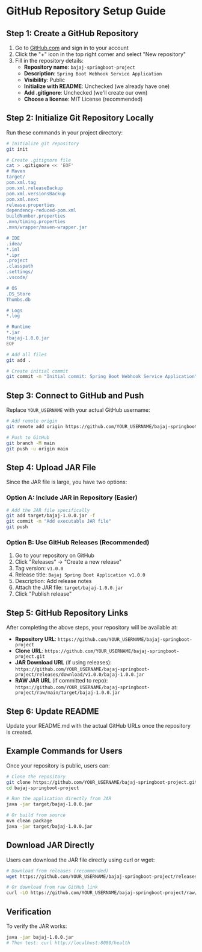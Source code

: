 # GitHub Repository Setup Guide

## Step 1: Create a GitHub Repository

1. Go to [GitHub.com](https://github.com) and sign in to your account
2. Click the "+" icon in the top right corner and select "New repository"
3. Fill in the repository details:
   - **Repository name**: `bajaj-springboot-project`
   - **Description**: `Spring Boot Webhook Service Application`
   - **Visibility**: Public
   - **Initialize with README**: Unchecked (we already have one)
   - **Add .gitignore**: Unchecked (we'll create our own)
   - **Choose a license**: MIT License (recommended)

## Step 2: Initialize Git Repository Locally

Run these commands in your project directory:

```bash
# Initialize git repository
git init

# Create .gitignore file
cat > .gitignore << 'EOF'
# Maven
target/
pom.xml.tag
pom.xml.releaseBackup
pom.xml.versionsBackup
pom.xml.next
release.properties
dependency-reduced-pom.xml
buildNumber.properties
.mvn/timing.properties
.mvn/wrapper/maven-wrapper.jar

# IDE
.idea/
*.iml
*.ipr
.project
.classpath
.settings/
.vscode/

# OS
.DS_Store
Thumbs.db

# Logs
*.log

# Runtime
*.jar
!bajaj-1.0.0.jar
EOF

# Add all files
git add .

# Create initial commit
git commit -m "Initial commit: Spring Boot Webhook Service Application"
```

## Step 3: Connect to GitHub and Push

Replace `YOUR_USERNAME` with your actual GitHub username:

```bash
# Add remote origin
git remote add origin https://github.com/YOUR_USERNAME/bajaj-springboot-project.git

# Push to GitHub
git branch -M main
git push -u origin main
```

## Step 4: Upload JAR File

Since the JAR file is large, you have two options:

### Option A: Include JAR in Repository (Easier)
```bash
# Add the JAR file specifically
git add target/bajaj-1.0.0.jar -f
git commit -m "Add executable JAR file"
git push
```

### Option B: Use GitHub Releases (Recommended)
1. Go to your repository on GitHub
2. Click "Releases" → "Create a new release"
3. Tag version: `v1.0.0`
4. Release title: `Bajaj Spring Boot Application v1.0.0`
5. Description: Add release notes
6. Attach the JAR file: `target/bajaj-1.0.0.jar`
7. Click "Publish release"

## Step 5: GitHub Repository Links

After completing the above steps, your repository will be available at:

- **Repository URL**: `https://github.com/YOUR_USERNAME/bajaj-springboot-project`
- **Clone URL**: `https://github.com/YOUR_USERNAME/bajaj-springboot-project.git`
- **JAR Download URL** (if using releases): `https://github.com/YOUR_USERNAME/bajaj-springboot-project/releases/download/v1.0.0/bajaj-1.0.0.jar`
- **RAW JAR URL** (if committed to repo): `https://github.com/YOUR_USERNAME/bajaj-springboot-project/raw/main/target/bajaj-1.0.0.jar`

## Step 6: Update README

Update your README.md with the actual GitHub URLs once the repository is created.

## Example Commands for Users

Once your repository is public, users can:

```bash
# Clone the repository
git clone https://github.com/YOUR_USERNAME/bajaj-springboot-project.git
cd bajaj-springboot-project

# Run the application directly from JAR
java -jar target/bajaj-1.0.0.jar

# Or build from source
mvn clean package
java -jar target/bajaj-1.0.0.jar
```

## Download JAR Directly

Users can download the JAR file directly using curl or wget:

```bash
# Download from releases (recommended)
wget https://github.com/YOUR_USERNAME/bajaj-springboot-project/releases/download/v1.0.0/bajaj-1.0.0.jar

# Or download from raw GitHub link
curl -LO https://github.com/YOUR_USERNAME/bajaj-springboot-project/raw/main/target/bajaj-1.0.0.jar
```

## Verification

To verify the JAR works:
```bash
java -jar bajaj-1.0.0.jar
# Then test: curl http://localhost:8080/health
```
